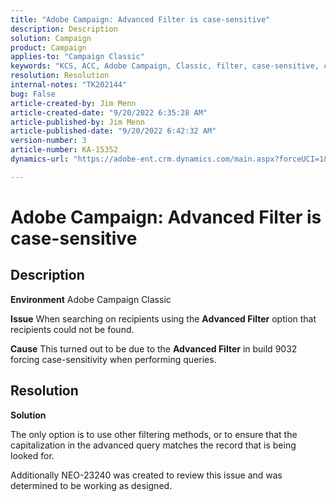 ```yaml
---
title: "Adobe Campaign: Advanced Filter is case-sensitive"
description: Description
solution: Campaign
product: Campaign
applies-to: "Campaign Classic"
keywords: "KCS, ACC, Adobe Campaign, Classic, filter, case-sensitive, capitalization, NEO-23240"
resolution: Resolution
internal-notes: "TK202144"
bug: False
article-created-by: Jim Menn
article-created-date: "9/20/2022 6:35:28 AM"
article-published-by: Jim Menn
article-published-date: "9/20/2022 6:42:32 AM"
version-number: 3
article-number: KA-15352
dynamics-url: "https://adobe-ent.crm.dynamics.com/main.aspx?forceUCI=1&pagetype=entityrecord&etn=knowledgearticle&id=83173d65-ae38-ed11-9db1-0022480866ad"

---
```

# Adobe Campaign: Advanced Filter is case-sensitive

## Description


<b>Environment</b>
 Adobe Campaign Classic

<b>Issue</b>
 When searching on recipients using the <b>Advanced Filter</b> option that recipients could not be found.

<b>Cause</b>
 This turned out to be due to the <b>Advanced Filter</b> in build 9032 forcing case-sensitivity when performing queries.


## Resolution


<b>Solution</b>

The only option is to use other filtering methods, or to ensure that the capitalization in the advanced query matches the record that is being looked for.

Additionally NEO-23240 was created to review this issue and was determined to be working as designed.
